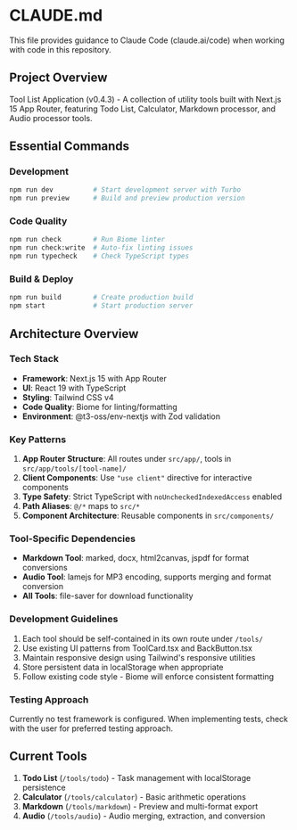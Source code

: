 # CLAUDE.md

This file provides guidance to Claude Code (claude.ai/code) when working with code in this repository.

## Project Overview

Tool List Application (v0.4.3) - A collection of utility tools built with Next.js 15 App Router, featuring Todo List, Calculator, Markdown processor, and Audio processor tools.

## Essential Commands

### Development
```bash
npm run dev          # Start development server with Turbo
npm run preview      # Build and preview production version
```

### Code Quality
```bash
npm run check        # Run Biome linter
npm run check:write  # Auto-fix linting issues
npm run typecheck    # Check TypeScript types
```

### Build & Deploy
```bash
npm run build        # Create production build
npm start            # Start production server
```

## Architecture Overview

### Tech Stack
- **Framework**: Next.js 15 with App Router
- **UI**: React 19 with TypeScript
- **Styling**: Tailwind CSS v4
- **Code Quality**: Biome for linting/formatting
- **Environment**: @t3-oss/env-nextjs with Zod validation

### Key Patterns
1. **App Router Structure**: All routes under `src/app/`, tools in `src/app/tools/[tool-name]/`
2. **Client Components**: Use `"use client"` directive for interactive components
3. **Type Safety**: Strict TypeScript with `noUncheckedIndexedAccess` enabled
4. **Path Aliases**: `@/*` maps to `src/*`
5. **Component Architecture**: Reusable components in `src/components/`

### Tool-Specific Dependencies
- **Markdown Tool**: marked, docx, html2canvas, jspdf for format conversions
- **Audio Tool**: lamejs for MP3 encoding, supports merging and format conversion
- **All Tools**: file-saver for download functionality

### Development Guidelines
1. Each tool should be self-contained in its own route under `/tools/`
2. Use existing UI patterns from ToolCard.tsx and BackButton.tsx
3. Maintain responsive design using Tailwind's responsive utilities
4. Store persistent data in localStorage when appropriate
5. Follow existing code style - Biome will enforce consistent formatting

### Testing Approach
Currently no test framework is configured. When implementing tests, check with the user for preferred testing approach.

## Current Tools

1. **Todo List** (`/tools/todo`) - Task management with localStorage persistence
2. **Calculator** (`/tools/calculator`) - Basic arithmetic operations
3. **Markdown** (`/tools/markdown`) - Preview and multi-format export
4. **Audio** (`/tools/audio`) - Audio merging, extraction, and conversion